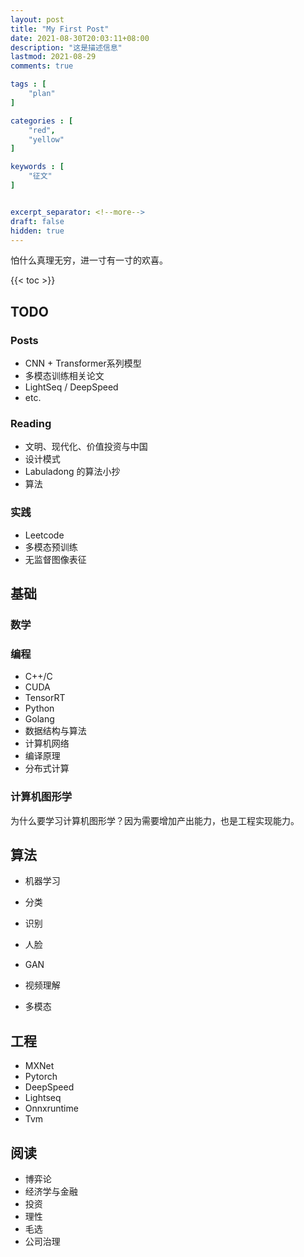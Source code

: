 ```yaml
---
layout: post
title: "My First Post"
date: 2021-08-30T20:03:11+08:00
description: "这是描述信息"
lastmod: 2021-08-29
comments: true

tags : [
    "plan"
]

categories : [
    "red",
    "yellow"
]

keywords : [
    "征文"
]


excerpt_separator: <!--more-->
draft: false
hidden: true
---
```


怕什么真理无穷，进一寸有一寸的欢喜。<!--more-->

{{< toc >}}

## TODO

### Posts

* CNN + Transformer系列模型
* 多模态训练相关论文
* LightSeq / DeepSpeed
* etc.

### Reading

* 文明、现代化、价值投资与中国
* 设计模式
* Labuladong 的算法小抄
* 算法

### 实践

* Leetcode
* 多模态预训练
* 无监督图像表征

## 基础

### 数学

### 编程

* C++/C
* CUDA
* TensorRT
* Python
* Golang
* 数据结构与算法
* 计算机网络
* 编译原理
* 分布式计算

### 计算机图形学

为什么要学习计算机图形学？因为需要增加产出能力，也是工程实现能力。

## 算法

* 机器学习

* 分类
* 识别
* 人脸
* GAN
* 视频理解
* 多模态

## 工程

* MXNet
* Pytorch
* DeepSpeed
* Lightseq
* Onnxruntime
* Tvm

## 阅读

* 博弈论
* 经济学与金融
* 投资
* 理性
* 毛选
* 公司治理
